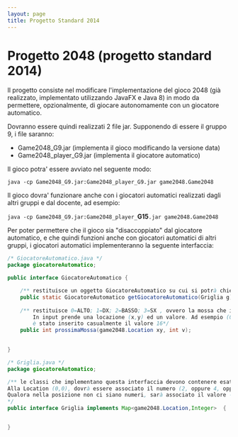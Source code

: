 ```yaml
---
layout: page
title: Progetto Standard 2014
---
```


Progetto 2048 (progetto standard 2014)
======================================

Il progetto consiste nel modificare l'implementazione del gioco 2048 (già realizzato, implementato utilizzando JavaFX e Java 8) in modo da permettere, opzionalmente, di giocare autonomamente con un giocatore automatico.

Dovranno essere quindi realizzati 2 file jar. Supponendo di essere il gruppo 9, i file saranno:

 - Game2048_G9.jar (implementa il gioco modificando la versione data)
 - Game2048_player_G9.jar (implementa il giocatore automatico)



Il gioco potra' essere avviato nel seguente modo:

`java -cp Game2048_G9.jar:Game2048_player_G9.jar game2048.Game2048`




Il gioco dovra' funzionare anche con i giocatori automatici realizzati dagli altri gruppi e dal docente, ad esempio:

`java -cp Game2048_G9.jar:Game2048_player_`**G15**`.jar game2048.Game2048`



Per poter permettere che il gioco sia "disaccoppiato" dal giocatore automatico, e che quindi funzioni anche con giocatori automatici di altri gruppi, i giocatori automatici implementeranno la seguente interfaccia:

```java
/* GiocatoreAutomatico.java */
package giocatoreAutomatico;

public interface GiocatoreAutomatico {

    /** restituisce un oggetto GiocatoreAutomatico su cui si potrà chiedere che mosse fare.  */
    public static GiocatoreAutomatico getGiocatoreAutomatico(Griglia g);
    
    /** restituisce 0=ALTO; 1=DX; 2=BASSO; 3=SX , ovvero la mossa che il giocatore automatico intende fare.
        In input prende una locazione (x,y) ed un valore. Ad esempio (0,0) e 16 se nella posizione (0,0) 
        è stato inserito casualmente il valore 16*/
    public int prossimaMossa(game2048.Location xy, int v);
    

}

/* Griglia.java */
package giocatoreAutomatico;

/** le classi che implementano questa interfaccia devono contenere esattamente 16 chiavi.
Alla Location (0,0), dovrà essere associato il numero (2, oppure 4, oppure 8, ...) associato a quella casella.
Qualora nella posizione non ci siano numeri, sarà associato il valore -1
*/
public interface Griglia implements Map<game2048.Location,Integer>  {


}


```
